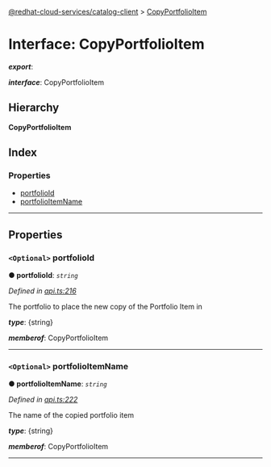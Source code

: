 [@redhat-cloud-services/catalog-client](../README.md) > [CopyPortfolioItem](../interfaces/copyportfolioitem.md)

# Interface: CopyPortfolioItem

*__export__*: 

*__interface__*: CopyPortfolioItem

## Hierarchy

**CopyPortfolioItem**

## Index

### Properties

* [portfolioId](copyportfolioitem.md#portfolioid)
* [portfolioItemName](copyportfolioitem.md#portfolioitemname)

---

## Properties

<a id="portfolioid"></a>

### `<Optional>` portfolioId

**● portfolioId**: *`string`*

*Defined in [api.ts:216](https://github.com/RedHatInsights/javascript-clients/blob/master/packages/catalog/api.ts#L216)*

The portfolio to place the new copy of the Portfolio Item in

*__type__*: {string}

*__memberof__*: CopyPortfolioItem

___
<a id="portfolioitemname"></a>

### `<Optional>` portfolioItemName

**● portfolioItemName**: *`string`*

*Defined in [api.ts:222](https://github.com/RedHatInsights/javascript-clients/blob/master/packages/catalog/api.ts#L222)*

The name of the copied portfolio item

*__type__*: {string}

*__memberof__*: CopyPortfolioItem

___

